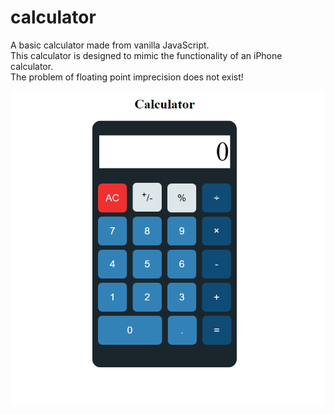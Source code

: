 # calculator
A basic calculator made from vanilla JavaScript.  
This calculator is designed to mimic the functionality of an iPhone calculator.  
The problem of floating point imprecision does not exist!  



![calculator](calculator.png)
